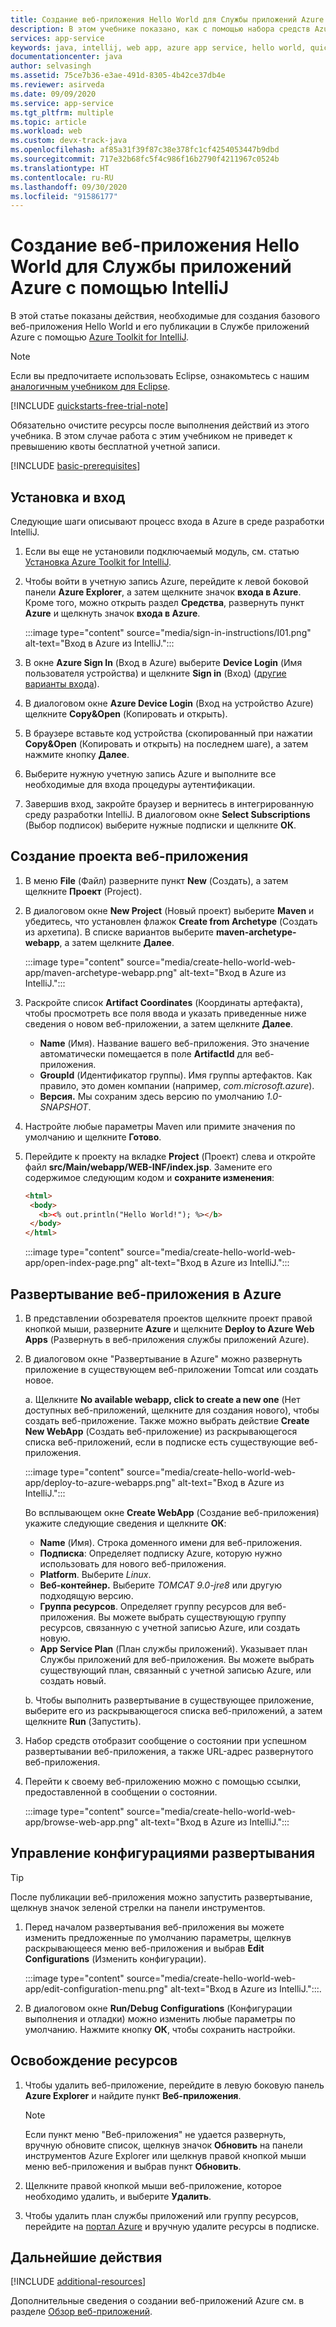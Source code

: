 ```yaml
---
title: Создание веб-приложения Hello World для Службы приложений Azure с помощью IntelliJ
description: В этом учебнике показано, как с помощью набора средств Azure для IntelliJ создать веб-приложение Hello World для Azure.
services: app-service
keywords: java, intellij, web app, azure app service, hello world, quick start
documentationcenter: java
author: selvasingh
ms.assetid: 75ce7b36-e3ae-491d-8305-4b42ce37db4e
ms.reviewer: asirveda
ms.date: 09/09/2020
ms.service: app-service
ms.tgt_pltfrm: multiple
ms.topic: article
ms.workload: web
ms.custom: devx-track-java
ms.openlocfilehash: af85a31f39f87c38e378fc1cf4254053447b9dbd
ms.sourcegitcommit: 717e32b68fc5f4c986f16b2790f4211967c0524b
ms.translationtype: HT
ms.contentlocale: ru-RU
ms.lasthandoff: 09/30/2020
ms.locfileid: "91586177"
---
```

# <a name="create-a-hello-world-web-app-for-azure-app-service-using-intellij"></a>Создание веб-приложения Hello World для Службы приложений Azure с помощью IntelliJ

В этой статье показаны действия, необходимые для создания базового веб-приложения Hello World и его публикации в Службе приложений Azure с помощью [Azure Toolkit for IntelliJ](https://plugins.jetbrains.com/plugin/8053).

> [!NOTE]
>
> Если вы предпочитаете использовать Eclipse, ознакомьтесь с нашим [аналогичным учебником для Eclipse][eclipse-hello-world].
>
>[!INCLUDE [quickstarts-free-trial-note](includes/quickstarts-free-trial-note.md)]
>
> Обязательно очистите ресурсы после выполнения действий из этого учебника. В этом случае работа с этим учебником не приведет к превышению квоты бесплатной учетной записи.
>

[!INCLUDE [basic-prerequisites](includes/basic-prerequisites.md)]

## <a name="installation-and-sign-in"></a>Установка и вход

Следующие шаги описывают процесс входа в Azure в среде разработки IntelliJ.

1. Если вы еще не установили подключаемый модуль, см. статью [Установка Azure Toolkit for IntelliJ](installation.md).

1. Чтобы войти в учетную запись Azure, перейдите к левой боковой панели **Azure Explorer**, а затем щелкните значок **входа в Azure**. Кроме того, можно открыть раздел **Средства**, развернуть пункт **Azure** и щелкнуть значок **входа в Azure**.

   :::image type="content" source="media/sign-in-instructions/I01.png" alt-text="Вход в Azure из IntelliJ."::: 

1. В окне **Azure Sign In** (Вход в Azure) выберите **Device Login** (Имя пользователя устройства) и щелкните **Sign in** (Вход) ([другие варианты входа](sign-in-instructions.md)).

1. В диалоговом окне **Azure Device Login** (Вход на устройство Azure) щелкните **Copy&Open** (Копировать и открыть).

1. В браузере вставьте код устройства (скопированный при нажатии **Copy&Open** (Копировать и открыть) на последнем шаге), а затем нажмите кнопку **Далее**.

1. Выберите нужную учетную запись Azure и выполните все необходимые для входа процедуры аутентификации.

1. Завершив вход, закройте браузер и вернитесь в интегрированную среду разработки IntelliJ. В диалоговом окне **Select Subscriptions** (Выбор подписок) выберите нужные подписки и щелкните **ОК**.

## <a name="creating-a-new-web-app-project"></a>Создание проекта веб-приложения

1. В меню **File** (Файл) разверните пункт **New** (Создать), а затем щелкните **Проект** (Project).

1. В диалоговом окне **New Project** (Новый проект) выберите **Maven** и убедитесь, что установлен флажок **Create from Archetype** (Создать из архетипа). В списке вариантов выберите **maven-archetype-webapp**, а затем щелкните **Далее**.

   :::image type="content" source="media/create-hello-world-web-app/maven-archetype-webapp.png" alt-text="Вход в Azure из IntelliJ."::: 

1. Раскройте список **Artifact Coordinates** (Координаты артефакта), чтобы просмотреть все поля ввода и указать приведенные ниже сведения о новом веб-приложении, а затем щелкните **Далее**.

   * **Name** (Имя). Название вашего веб-приложения. Это значение автоматически помещается в поле **ArtifactId** для веб-приложения.
   * **GroupId** (Идентификатор группы). Имя группы артефактов. Как правило, это домен компании (например, *com.microsoft.azure*).
   * **Версия.** Мы сохраним здесь версию по умолчанию *1.0-SNAPSHOT*.

1. Настройте любые параметры Maven или примите значения по умолчанию и щелкните **Готово**.

1. Перейдите к проекту на вкладке **Project** (Проект) слева и откройте файл **src/Main/webapp/WEB-INF/index.jsp**. Замените его содержимое следующим кодом и **сохраните изменения**:

   ```html
   <html>
    <body>
      <b><% out.println("Hello World!"); %></b>
    </body>
   </html>
   ```
   :::image type="content" source="media/create-hello-world-web-app/open-index-page.png" alt-text="Вход в Azure из IntelliJ.":::

## <a name="deploying-web-app-to-azure"></a>Развертывание веб-приложения в Azure

1. В представлении обозревателя проектов щелкните проект правой кнопкой мыши, разверните **Azure** и щелкните **Deploy to Azure Web Apps** (Развернуть в веб-приложения службы приложений Azure).

1. В диалоговом окне "Развертывание в Azure" можно развернуть приложение в существующем веб-приложении Tomcat или создать новое.

   a. Щелкните **No available webapp, click to create a new one** (Нет доступных веб-приложений, щелкните для создания нового), чтобы создать веб-приложение. Также можно выбрать действие **Create New WebApp** (Создать веб-приложение) из раскрывающегося списка веб-приложений, если в подписке есть существующие веб-приложения.

      :::image type="content" source="media/create-hello-world-web-app/deploy-to-azure-webapps.png" alt-text="Вход в Azure из IntelliJ.":::

   Во всплывающем окне **Create WebApp** (Создание веб-приложения) укажите следующие сведения и щелкните **ОК**: 

      * **Name** (Имя). Строка доменного имени для веб-приложения.
      * **Подписка**: Определяет подписку Azure, которую нужно использовать для нового веб-приложения.
      * **Platform**. Выберите *Linux*.
      * **Веб-контейнер.** Выберите *TOMCAT 9.0-jre8* или другую подходящую версию.
      * **Группа ресурсов**. Определяет группу ресурсов для веб-приложения. Вы можете выбрать существующую группу ресурсов, связанную с учетной записью Azure, или создать новую.
      * **App Service Plan** (План службы приложений). Указывает план Службы приложений для веб-приложения. Вы можете выбрать существующий план, связанный с учетной записью Azure, или создать новый.

   b. Чтобы выполнить развертывание в существующее приложение, выберите его из раскрывающегося списка веб-приложений, а затем щелкните **Run** (Запустить).

1. Набор средств отобразит сообщение о состоянии при успешном развертывании веб-приложения, а также URL-адрес развернутого веб-приложения.

1. Перейти к своему веб-приложению можно с помощью ссылки, предоставленной в сообщении о состоянии.

   :::image type="content" source="media/create-hello-world-web-app/browse-web-app.png" alt-text="Вход в Azure из IntelliJ.":::

## <a name="managing-deploy-configurations"></a>Управление конфигурациями развертывания

> [!TIP]
> После публикации веб-приложения можно запустить развертывание, щелкнув значок зеленой стрелки на панели инструментов.

1. Перед началом развертывания веб-приложения вы можете изменить предложенные по умолчанию параметры, щелкнув раскрывающееся меню веб-приложения и выбрав **Edit Configurations** (Изменить конфигурации).

   :::image type="content" source="media/create-hello-world-web-app/edit-configuration-menu.png" alt-text="Вход в Azure из IntelliJ.":::.

1. В диалоговом окне **Run/Debug Configurations** (Конфигурации выполнения и отладки) можно изменить любые параметры по умолчанию. Нажмите кнопку **ОК**, чтобы сохранить настройки.

## <a name="cleaning-up-resources"></a>Освобождение ресурсов

1. Чтобы удалить веб-приложение, перейдите в левую боковую панель **Azure Explorer** и найдите пункт **Веб-приложения**. 

   > [!NOTE]
   > Если пункт меню "Веб-приложения" не удается развернуть, вручную обновите список, щелкнув значок **Обновить** на панели инструментов Azure Explorer или щелкнув правой кнопкой мыши меню веб-приложения и выбрав пункт **Обновить**.

1. Щелкните правой кнопкой мыши веб-приложение, которое необходимо удалить, и выберите **Удалить**.

1. Чтобы удалить план службы приложений или группу ресурсов, перейдите на [портал Azure](https://portal.azure.com) и вручную удалите ресурсы в подписке.

## <a name="next-steps"></a>Дальнейшие действия

[!INCLUDE [additional-resources](includes/additional-resources.md)]

Дополнительные сведения о создании веб-приложений Azure см. в разделе [Обзор веб-приложений].

<!-- URL List -->

[Azure Toolkit for IntelliJ]: /azure/developer/java/tookit-for-intellij
[Azure Toolkit for Eclipse]: /azure/developer/java/tookit-for-eclipse
[eclipse-hello-world]: ../toolkit-for-eclipse/create-hello-world-web-app.md
[Обзор веб-приложений]: /azure/app-service/app-service-web-overview
[Apache Tomcat]: http://tomcat.apache.org/
[Jetty]: http://www.eclipse.org/jetty/
[intelliJ-sign-in-instructions]: sign-in-instructions.md

<!-- IMG List -->
[marketplace]:media/create-hello-world-web-app/marketplace.png
[file-new-project]: media/create-hello-world-web-app/file-new-project.png
[maven-archetype-webapp]: media/create-hello-world-web-app/maven-archetype-webapp.png
[groupid-and-artifactid]: media/create-hello-world-web-app/groupid-and-artifactid.png
[maven-options]: media/create-hello-world-web-app/maven-options.png
[project-name]: media/create-hello-world-web-app/project-name.png
[open-index-page]: media/create-hello-world-web-app/open-index-page.png
[edit-index-page]: media/create-hello-world-web-app/edit-index-page.png
[deploy-to-azure-menu]: media/create-hello-world-web-app/run-on-web-app-menu.png
[deploy-to-azure-dialog]: media/create-hello-world-web-app/run-on-web-app-dialog.png
[deploy-to-existing-webapp]: media/create-hello-world-web-app/deploy-to-existing-webapp.png
[create-new-web-app-dialog]: media/create-hello-world-web-app/create-new-web-app-dialog.png
[successfully-deployed]: media/create-hello-world-web-app/successfully-deployed.png
[browse-web-app]: media/create-hello-world-web-app/browse-web-app.png
[edit-configuration-menu]: media/create-hello-world-web-app/edit-configuration-menu.png
[edit-configuration-dialog]: media/create-hello-world-web-app/edit-configuration-dialog.png
[clean-resources]: media/create-hello-world-web-app/clean-resource.png